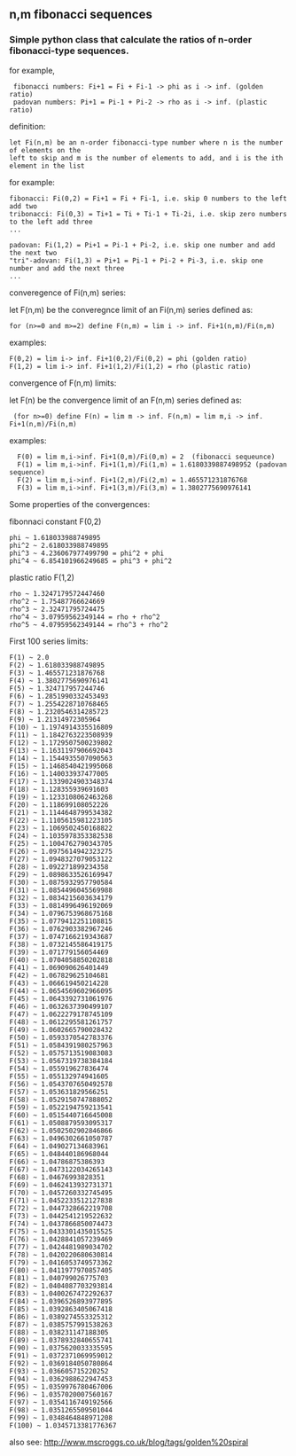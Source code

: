 ## n,m fibonacci sequences

### Simple python class that calculate the ratios of n-order fibonacci-type sequences.

 for example,
 
     fibonacci numbers: Fi+1 = Fi + Fi-1 -> phi as i -> inf. (golden ratio)
     padovan numbers: Pi+1 = Pi-1 + Pi-2 -> rho as i -> inf. (plastic ratio)
  

 definition:
 
    let Fi(n,m) be an n-order fibonacci-type number where n is the number of elements on the 
    left to skip and m is the number of elements to add, and i is the ith element in the list
     
 for example:
 
    fibonacci: Fi(0,2) = Fi+1 = Fi + Fi-1, i.e. skip 0 numbers to the left add two
    tribonacci: Fi(0,3) = Ti+1 = Ti + Ti-1 + Ti-2i, i.e. skip zero numbers to the left add three
    ...

    padovan: Fi(1,2) = Pi+1 = Pi-1 + Pi-2, i.e. skip one number and add the next two
    "tri"-adovan: Fi(1,3) = Pi+1 = Pi-1 + Pi-2 + Pi-3, i.e. skip one number and add the next three
    ...

converegence of Fi(n,m) series:
  
  let F(n,m) be the converegnce limit of an Fi(n,m) series defined as:
    
    for (n>=0 and m>=2) define F(n,m) = lim i -> inf. Fi+1(n,m)/Fi(n,m)
    
  examples:
  
    F(0,2) = lim i-> inf. Fi+1(0,2)/Fi(0,2) = phi (golden ratio)
    F(1,2) = lim i-> inf. Fi+1(1,2)/Fi(1,2) = rho (plastic ratio)

convergence of F(n,m) limits:
  
 let F(n) be the convergence limit of an F(n,m) series defined as:
 
     (for n>=0) define F(n) = lim m -> inf. F(n,m) = lim m,i -> inf. Fi+1(n,m)/Fi(n,m)

  examples:
  
      F(0) = lim m,i->inf. Fi+1(0,m)/Fi(0,m) = 2  (fibonacci sequeunce)
      F(1) = lim m,i->inf. Fi+1(1,m)/Fi(1,m) = 1.6180339887498952 (padovan sequence)
      F(2) = lim m,i->inf. Fi+1(2,m)/Fi(2,m) = 1.465571231876768
      F(3) = lim m,i->inf. Fi+1(3,m)/Fi(3,m) = 1.3802775690976141

Some properties of the convergences:

fibonnaci constant F(0,2)

    phi ~ 1.618033988749895
    phi^2 ~ 2.618033988749895
    phi^3 ~ 4.236067977499790 = phi^2 + phi
    phi^4 ~ 6.854101966249685 = phi^3 + phi^2

plastic ratio F(1,2)

    rho ~ 1.3247179572447460 
    rho^2 ~ 1.75487766624669
    rho^3 ~ 2.32471795724475
    rho^4 ~ 3.07959562349144 = rho + rho^2
    rho^5 ~ 4.07959562349144 = rho^3 + rho^2


First 100 series limits:

    F(1) ~ 2.0
    F(2) ~ 1.618033988749895
    F(3) ~ 1.465571231876768
    F(4) ~ 1.3802775690976141
    F(5) ~ 1.324717957244746
    F(6) ~ 1.2851990332453493
    F(7) ~ 1.2554228710768465
    F(8) ~ 1.2320546314285723
    F(9) ~ 1.21314972305964
    F(10) ~ 1.1974914335516809
    F(11) ~ 1.1842763223508939
    F(12) ~ 1.1729507500239802
    F(13) ~ 1.1631197906692043
    F(14) ~ 1.1544935507090563
    F(15) ~ 1.1468540421995068
    F(16) ~ 1.140033937477005
    F(17) ~ 1.1339024903348374
    F(18) ~ 1.128355939691603
    F(19) ~ 1.1233108062463268
    F(20) ~ 1.118699108052226
    F(21) ~ 1.1144648799534382
    F(22) ~ 1.1105615981223105
    F(23) ~ 1.1069502450168822
    F(24) ~ 1.1035978353382538
    F(25) ~ 1.1004762790343705
    F(26) ~ 1.0975614942323275
    F(27) ~ 1.0948327079053122
    F(28) ~ 1.092271899234358
    F(29) ~ 1.0898633526169947
    F(30) ~ 1.0875932957790584
    F(31) ~ 1.0854496045569988
    F(32) ~ 1.0834215603634179
    F(33) ~ 1.0814996496192069
    F(34) ~ 1.0796753968675168
    F(35) ~ 1.0779412251108815
    F(36) ~ 1.0762903382967246
    F(37) ~ 1.0747166219343687
    F(38) ~ 1.0732145586419175
    F(39) ~ 1.071779156054469
    F(40) ~ 1.0704058850202818
    F(41) ~ 1.069090626401449
    F(42) ~ 1.067829625104681
    F(43) ~ 1.066619450214228
    F(44) ~ 1.0654569602966095
    F(45) ~ 1.0643392731061976
    F(46) ~ 1.0632637390499107
    F(47) ~ 1.0622279178745109
    F(48) ~ 1.0612295581261757
    F(49) ~ 1.0602665790028432
    F(50) ~ 1.0593370542783376
    F(51) ~ 1.0584391980257963
    F(52) ~ 1.0575713519083083
    F(53) ~ 1.0567319738384184
    F(54) ~ 1.055919627836474
    F(55) ~ 1.055132974941605
    F(56) ~ 1.0543707650492578
    F(57) ~ 1.053631829566251
    F(58) ~ 1.0529150747888052
    F(59) ~ 1.0522194759213541
    F(60) ~ 1.0515440716645008
    F(61) ~ 1.0508879593095317
    F(62) ~ 1.0502502902846866
    F(63) ~ 1.0496302661050787
    F(64) ~ 1.049027134683961
    F(65) ~ 1.048440186968044
    F(66) ~ 1.04786875386393
    F(67) ~ 1.0473122034265143
    F(68) ~ 1.04676993828351
    F(69) ~ 1.0462413932731371
    F(70) ~ 1.0457260332745495
    F(71) ~ 1.0452233512127838
    F(72) ~ 1.0447328662219708
    F(73) ~ 1.0442541219522632
    F(74) ~ 1.0437866850074473
    F(75) ~ 1.0433301435015525
    F(76) ~ 1.0428841057239469
    F(77) ~ 1.0424481989034702
    F(78) ~ 1.0420220680630814
    F(79) ~ 1.0416053749573362
    F(80) ~ 1.0411977970857405
    F(81) ~ 1.040799026775703
    F(82) ~ 1.0404087703293814
    F(83) ~ 1.0400267472292637
    F(84) ~ 1.0396526893977895
    F(85) ~ 1.0392863405067418
    F(86) ~ 1.0389274553325312
    F(87) ~ 1.0385757991538263
    F(88) ~ 1.038231147188305
    F(89) ~ 1.0378932840655741
    F(90) ~ 1.0375620033335595
    F(91) ~ 1.0372371069959012
    F(92) ~ 1.0369184050780864
    F(93) ~ 1.036605715220252
    F(94) ~ 1.0362988622947453
    F(95) ~ 1.0359976780467006
    F(96) ~ 1.0357020007560167
    F(97) ~ 1.0354116749192566
    F(98) ~ 1.0351265509501044
    F(99) ~ 1.0348464848971208
    F(100) ~ 1.0345713381776367



also see: http://www.mscroggs.co.uk/blog/tags/golden%20spiral
  
